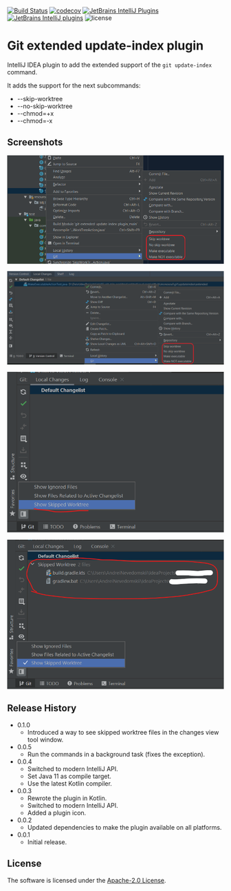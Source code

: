 [![Build Status](https://github.com/monosoul/git-extended-update-index-plugin/actions/workflows/build.yaml/badge.svg)](https://github.com/monosoul/git-extended-update-index-plugin/actions/workflows/build.yaml)
[![codecov](https://codecov.io/gh/monosoul/git-extended-update-index-plugin/branch/master/graph/badge.svg)](https://codecov.io/gh/monosoul/git-extended-update-index-plugin)
[![JetBrains IntelliJ Plugins](https://img.shields.io/jetbrains/plugin/v/11217)](https://plugins.jetbrains.com/plugin/11217-git-extended-update-index)
[![JetBrains IntelliJ plugins](https://img.shields.io/jetbrains/plugin/d/11217)](https://plugins.jetbrains.com/plugin/11217-git-extended-update-index)
![license](https://img.shields.io/github/license/monosoul/git-extended-update-index-plugin.svg)

# Git extended update-index plugin
IntelliJ IDEA plugin to add the extended support of the `git update-index` command.

It adds the support for the next subcommands:
 - --skip-worktree
 - --no-skip-worktree
 - --chmod=+x
 - --chmod=-x

## Screenshots
![New items in the git context menu](screenshots/screenshot_1.png)

![New items in the git context menu](screenshots/screenshot_2.png)

![Show Skipped Worktree option](screenshots/screenshot_3.png)

![Show skipped worktree changes view element](screenshots/screenshot_4.png)

## Release History
* 0.1.0
  * Introduced a way to see skipped worktree files in the changes view tool window. 
* 0.0.5
  * Run the commands in a background task (fixes the exception).
* 0.0.4
  * Switched to modern IntelliJ API.
  * Set Java 11 as compile target.
  * Use the latest Kotlin compiler.
* 0.0.3
    * Rewrote the plugin in Kotlin.
    * Switched to modern IntelliJ API.
    * Added a plugin icon.
* 0.0.2
    * Updated dependencies to make the plugin available on all platforms.
* 0.0.1
    * Initial release.
    
## License
The software is licensed under the [Apache-2.0 License](LICENSE).